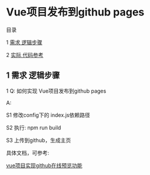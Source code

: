 ﻿# Vue项目发布到github pages

目录

1 [需求 逻辑步骤](#1)

2 [实际 代码参考](#2)


## <span id="1"> 1 需求 逻辑步骤 </span>

1 Q: 如何实现 Vue项目发布到github pages

A: 

S1 修改config下的 index.js依赖路径

S2 执行: npm run build

S3 上传到github，生成主页

具体文档，可参考:

[vue项目实现github在线预览功能](https://www.jb51.net/article/142307.htm)